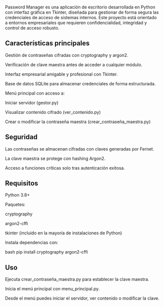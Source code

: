 Password Manager es una aplicación de escritorio desarrollada en Python con interfaz gráfica en Tkinter, diseñada para gestionar de forma segura las credenciales de acceso de sistemas internos. Este proyecto está orientado a entornos empresariales que requieren confidencialidad, integridad y control de acceso robusto.

## Características principales
Gestión de contraseñas cifradas con cryptography y argon2.

Verificación de clave maestra antes de acceder a cualquier módulo.

Interfaz empresarial amigable y profesional con Tkinter.

Base de datos SQLite para almacenar credenciales de forma estructurada.

Menú principal con acceso a:

Iniciar servidor (gestor.py)

Visualizar contenido cifrado (ver_contenido.py)

Crear o modificar la contraseña maestra (crear_contraseña_maestra.py)

## Seguridad
Las contraseñas se almacenan cifradas con claves generadas por Fernet.

La clave maestra se protege con hashing Argon2.

Acceso a funciones críticas solo tras autenticación exitosa.

## Requisitos
Python 3.8+

Paquetes:

cryptography

argon2-cffi

tkinter (incluido en la mayoría de instalaciones de Python)

Instala dependencias con:

bash
pip install cryptography argon2-cffi

## Uso
Ejecuta crear_contraseña_maestra.py para establecer la clave maestra.

Inicia el menú principal con menu_principal.py.

Desde el menú puedes iniciar el servidor, ver contenido o modificar la clave.
